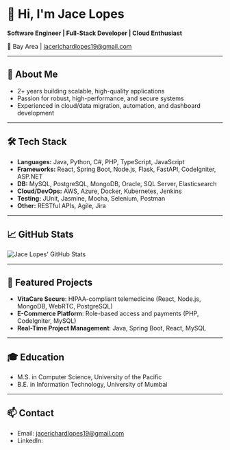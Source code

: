
# 👋 Hi, I'm Jace Lopes

**Software Engineer | Full-Stack Developer | Cloud Enthusiast**

📍 Bay Area | jacerichardlopes19@gmail.com

---

## 🚀 About Me

- 2+ years building scalable, high-quality applications
- Passion for robust, high-performance, and secure systems
- Experienced in cloud/data migration, automation, and dashboard development

---

## 🛠️ Tech Stack

- **Languages:** Java, Python, C#, PHP, TypeScript, JavaScript
- **Frameworks:** React, Spring Boot, Node.js, Flask, FastAPI, CodeIgniter, ASP.NET
- **DB:** MySQL, PostgreSQL, MongoDB, Oracle, SQL Server, Elasticsearch
- **Cloud/DevOps:** AWS, Azure, Docker, Kubernetes, Jenkins
- **Testing:** JUnit, Jasmine, Mocha, Selenium, Postman
- **Other:** RESTful APIs, Agile, Jira

---

## 📈 GitHub Stats

![Jace Lopes' GitHub Stats](https://github-readme-stats.vercel.app/api?username=jacerichardlopes19&show_icons=true&theme=default)

---

## 🚩 Featured Projects

- **VitaCare Secure**: HIPAA-compliant telemedicine (React, Node.js, MongoDB, WebRTC, PostgreSQL)
- **E-Commerce Platform**: Role-based access and payments (PHP, CodeIgniter, MySQL)
- **Real-Time Project Management**: Java, Spring Boot, React, MySQL

---

## 🎓 Education

- M.S. in Computer Science, University of the Pacific
- B.E. in Information Technology, University of Mumbai

---

## 📫 Contact

- Email: jacerichardlopes19@gmail.com
- LinkedIn:


